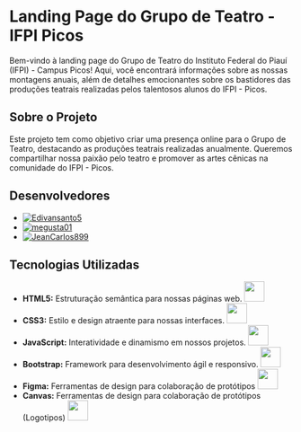 # Landing Page do Grupo de Teatro - IFPI Picos

Bem-vindo à landing page do Grupo de Teatro do Instituto Federal do Piauí (IFPI) - Campus Picos! Aqui, você encontrará informações sobre as nossas montagens anuais, além de detalhes emocionantes sobre os bastidores das produções teatrais realizadas pelos talentosos alunos do IFPI - Picos.

## Sobre o Projeto

Este projeto tem como objetivo criar uma presença online para o Grupo de Teatro, destacando as produções teatrais realizadas anualmente. Queremos compartilhar nossa paixão pelo teatro e promover as artes cênicas na comunidade do IFPI - Picos.

## Desenvolvedores

- [![Edivansanto5](https://img.shields.io/badge/Edivansanto5-GitHub-blueviolet)](https://github.com/Edivansanto5)
- [![megusta01](https://img.shields.io/badge/megusta01-GitHub-blueviolet)](https://github.com/megusta01)
- [![JeanCarlos899](https://img.shields.io/badge/JeanCarlos899-GitHub-blueviolet)](https://github.com/JeanCarlos899)

## Tecnologias Utilizadas

- **HTML5:** Estruturação semântica para nossas páginas web. <img src="./icone/html.png" width="36"/>
- **CSS3:** Estilo e design atraente para nossas interfaces. <img src="./icone/icons8-css3-96.png" width="36"/>
- **JavaScript:** Interatividade e dinamismo em nossos projetos. <img src="./icone/js.png" width="36"/>
- **Bootstrap:** Framework para desenvolvimento ágil e responsivo. <img src="./icone/icons8-logo-bootstrap-96.png" width="36"/>
- **Figma:** Ferramentas de design para colaboração de protótipos  <img src="./icone/icons8-figma-96.png" width="36"/>
- **Canvas:** Ferramentas de design para colaboração de protótipos (Logotipos)  <img src="./icone/icons8-aplicativo-canva-64.png" width="36"/>
